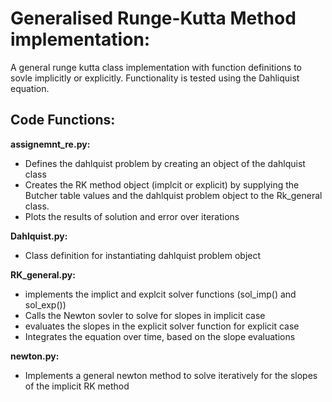 ﻿# Generalised Runge-Kutta Method implementation:

A general runge kutta class implementation with function definitions to sovle implicitly or explicitly. Functionality is tested using the Dahliquist equation.

## Code Functions:

**assignemnt_re.py:** 
 - Defines the dahlquist problem by creating an object of the dahlquist class
 - Creates the RK method object (implcit or explicit) by supplying the Butcher table values and the dahlquist problem object to the Rk_general class.
 - Plots the results of solution and error over iterations

**Dahlquist.py:**
 - Class definition for instantiating dahlquist problem object

**RK_general.py:** 
- implements the implict and explcit solver functions (sol_imp() and sol_exp())
- Calls the Newton sovler to solve for slopes in implicit case
- evaluates the slopes in the explicit solver function for explicit case
- Integrates the equation over time, based on the slope evaluations

**newton.py:** 
- Implements a general newton method to solve iteratively for the slopes of the implicit RK method







